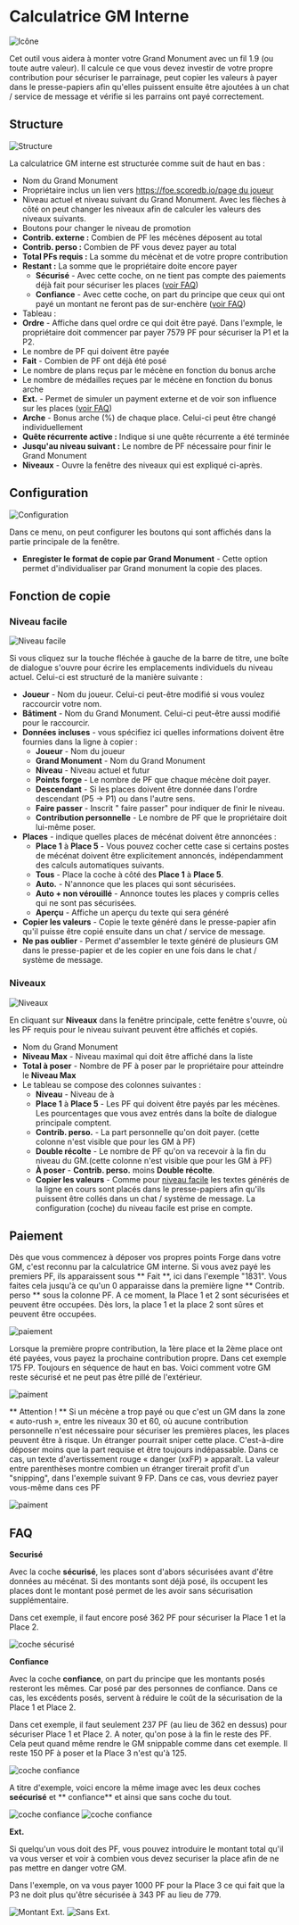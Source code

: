 # Calculatrice GM Interne

![Icône](./.images/icon.png) 

Cet outil vous aidera à monter votre Grand Monument avec un fil 1.9 (ou toute autre valeur). Il calcule ce que vous devez investir de votre propre contribution pour sécuriser le parrainage, peut copier les valeurs à payer dans le presse-papiers afin qu'elles puissent ensuite être ajoutées à un chat / service de message et vérifie si les parrains ont payé correctement.

## Structure

![Structure](./.images/screenshot.png)


La calculatrice GM interne est structurée comme suit de haut en bas :

* Nom du Grand Monument
* Propriétaire inclus un lien vers [https://foe.scoredb.io/page du joueur](https://foe.scoredb.io/)
* Niveau actuel et niveau suivant du Grand Monument. Avec les flèches à côté on peut changer les niveaux afin de calculer les valeurs des niveaux suivants.
* Boutons pour changer le niveau de promotion
* **Contrib. externe :** Combien de PF les mécènes déposent au total
* **Contrib. perso :** Combien de PF vous devez payer au total
* **Total PFs requis :** La somme du mécènat et de votre propre contribution
* **Restant :** La somme que le propriétaire doite encore payer
   * **Sécurisé** - Avec cette coche, on ne tient pas compte des paiements déjà fait pour sécuriser les places ([voir FAQ](#securisé))
   * **Confiance** - Avec cette coche, on part du principe que ceux qui ont payé un montant ne feront pas de sur-enchère ([voir FAQ](#confiance))
* Tableau :
 * **Ordre** - Affiche dans quel ordre ce qui doit être payé.  Dans l'exmple, le propriétaire doit commencer par payer 7579 PF pour sécuriser la P1 et la P2.
 * Le nombre de PF qui doivent être payée
 * **Fait** - Combien de PF ont déjà été posé
 * Le nombre de plans reçus par le mécène en fonction du bonus arche
 * Le nombre de médailles reçues par le mécène en fonction du bonus arche
 * **Ext.** - Permet de simuler un payment externe et de voir son influence sur les places ([voir FAQ](#ext))
 * **Arche** - Bonus arche (%) de chaque place. Celui-ci peut être changé individuellement
 * **Quête récurrente active :** Indique si une quête récurrente a été terminée
 * **Jusqu'au niveau suivant :** Le nombre de PF nécessaire pour finir le Grand Monument
 * **Niveaux** - Ouvre la fenêtre des niveaux qui est expliqué ci-après.
 
 ## Configuration
 
 ![Configuration](./.images/screenshot03.png)
 
 Dans ce menu, on peut configurer les boutons  qui sont affichés dans la partie principale de la fenêtre.
 * **Enregister le format de copie par Grand Monument** - Cette option permet d'individualiser par Grand monument la copie des places.
 
 ## Fonction de copie
 
 ### <a name="Niveau_facile"></a>Niveau facile
 
 ![Niveau facile](./.images/screenshot04.png)
 
 Si vous cliquez sur la touche fléchée à gauche de la barre de titre, une boîte de dialogue s'ouvre pour écrire les emplacements individuels du niveau actuel. Celui-ci est structuré de la manière suivante : 
 
 * **Joueur** - Nom du joueur. Celui-ci peut-être modifié si vous voulez raccourcir votre nom.
 * **Bâtiment** - Nom du Grand Monument. Celui-ci peut-être aussi modifié pour le raccourcir.
 * **Données incluses** - vous spécifiez ici quelles informations doivent être fournies dans la ligne à copier : 
   * **Joueur** - Nom du joueur
   * **Grand Monument** - Nom du Grand Monument
   * **Niveau** - Niveau actuel et futur
   * **Points forge** - Le nombre de PF que chaque mécène doit payer.
   * **Descendant** - Si les places doivent être donnée dans l'ordre descendant (P5 -> P1) ou dans l'autre sens.
   * **Faire passer** - Inscrit " faire passer" pour indiquer de finir le niveau.
   * **Contribution personnelle** - Le nombre de PF que le propriétaire doit lui-même poser.
 * **Places** - indique quelles places de mécénat doivent être annoncées :
   * **Place 1** à **Place 5** - Vous pouvez cocher cette case si certains postes de mécénat doivent être explicitement annoncés, indépendamment des calculs automatiques suivants. 
   * **Tous** - Place la coche à côté des **Place 1** à **Place 5**.
   * **Auto.** - N'annonce que les places qui sont sécurisées.
   * **Auto + non vérouillé** - Annonce toutes les places y compris celles qui ne sont pas sécurisées.
   * **Aperçu** - Affiche un aperçu du texte qui sera généré
  * **Copier les valeurs** - Copie le texte généré dans le presse-papier afin qu'il puisse être copié ensuite dans un chat / service de message.
  * **Ne pas oublier** - Permet d'assembler le texte généré de plusieurs GM dans le presse-papier et de les copier en une fois dans le chat / système de message.
  
  ### Niveaux
  
  ![Niveaux](./.images/screenshot05.png)
  
  En cliquant sur **Niveaux** dans la fenêtre principale, cette fenêtre s'ouvre, où les PF requis pour le niveau suivant peuvent être affichés et copiés.
  
 * Nom du Grand Monument
 * **Niveau Max** - Niveau maximal qui doit être affiché dans la liste
 * **Total à poser** - Nombre de PF à poser par le propriétaire pour atteindre le **Niveau Max**
 * Le tableau se compose des colonnes suivantes :
   * **Niveau** - Niveau de à
   * **Place 1** à **Place 5** - Les PF qui doivent être payés par les mécènes. Les pourcentages que vous avez entrés dans la boîte de dialogue principale comptent. 
   * **Contrib. perso.** - La part personnelle qu'on doit payer. (cette colonne n'est visible que pour les GM à PF)
   * **Double récolte** - Le nombre de PF qu'on va recevoir à la fin du niveau du GM.(cette colonne n'est visible que pour les GM à PF)
   * **À poser** - **Contrib. perso.** moins **Double récolte**.
   * **Copier les valeurs** - Comme pour [niveau facile](#niveau_facile) les textes générés de la ligne en cours sont placés dans le presse-papiers afin qu'ils puissent être collés dans un chat / système de message. La configuration (coche) du niveau facile est prise en compte. 
   
 ## Paiement
 
 Dès que vous commencez à déposer vos propres points Forge dans votre GM, c'est reconnu par la calculatrice GM interne. Si vous avez payé les premiers PF, ils apparaissent sous ** Fait **, ici dans l'exemple "1831". Vous faites cela jusqu'à ce qu'un 0 apparaisse dans la première ligne ** Contrib. perso ** sous la colonne PF.
 A ce moment, la Place 1 et 2 sont sécurisées et peuvent être occupées.
Dès lors, la place 1 et la place 2 sont sûres et peuvent être occupées. 

![paiement](./.images/screenshot.png)

Lorsque la première  propre contribution, la 1ère place et la 2ème place ont été payées, vous payez la prochaine contribution propre. Dans cet exemple 175 FP. Toujours en séquence de haut en bas. Voici comment votre GM reste sécurisé et ne peut pas être pillé de l'extérieur. 

![paiment](./.images/screenshot01.png)

** Attention ! ** Si un mécène a trop payé ou que c'est un GM dans la zone « auto-rush », entre les niveaux 30 et 60, où aucune contribution personnelle n'est nécessaire pour sécuriser les premières places, les places peuvent être à risque. Un étranger pourrait sniper cette place. C'est-à-dire déposer moins que la part requise et être toujours indépassable. Dans ce cas, un texte d'avertissement rouge « danger (xxFP) » apparaît. La valeur entre parenthèses montre combien un étranger tirerait profit d'un "snipping", dans l'exemple suivant 9 FP. Dans ce cas, vous devriez payer vous-même dans ces PF 

![paiment](./.images/screenshot07.png)

## FAQ

<a name="securisé"></a>**Securisé**

Avec la coche **sécurisé**, les places sont d'abors sécurisées avant d'être données au mécénat. Si des montants sont déjà posé, ils occupent les places dont le montant posé permet de les avoir sans sécurisation supplémentaire.

Dans cet exemple, il faut encore posé 362 PF pour sécuriser la Place 1 et la Place 2.

![coche sécurisé](./.images/screenshot11.png)

<a name="confiance"></a>**Confiance**

Avec la coche **confiance**, on part du principe que les montants posés resteront les mêmes. Car posé par des personnes de confiance. Dans ce cas, les excédents posés, servent à réduire le coût de la sécurisation de la Place 1 et Place 2.

Dans cet exemple, il faut seulement 237 PF (au lieu de 362 en dessus) pour sécuriser Place 1 et Place 2. A noter, qu'on pose à la fin le reste des PF. Cela peut quand même rendre le GM snippable comme dans cet exemple. Il reste 150 PF à poser et la Place 3 n'est qu'à 125.

![coche confiance](./.images/screenshot13.png)

A titre d'exemple, voici encore la même image avec les deux coches **seécurisé** et ** confiance** et ainsi que sans coche du tout.

![coche confiance](./.images/screenshot10.png)  ![coche confiance](./.images/screenshot12.png)


<a name="Ext"></a>**Ext.**

Si quelqu'un vous doit des PF, vous pouvez introduire le montant total qu'il va vous verser et voir à combien vous devez securiser la place afin de ne pas mettre en danger votre GM.

Dans l'exemple, on va vous payer 1000 PF pour la Place 3 ce qui fait que la P3 ne doit plus qu'être sécurisée à 343 PF au lieu de 779.

![Montant Ext.](./.images/screenshot02.png)   ![Sans Ext.](./.images/screenshot.png)
